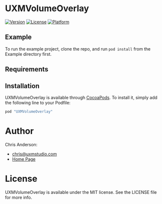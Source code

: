 # UXMVolumeOverlay

[![Version](https://img.shields.io/cocoapods/v/UXMVolumeOverlay.svg?style=flat)](http://cocoapods.org/pods/UXMVolumeOverlay)
[![License](https://img.shields.io/cocoapods/l/UXMVolumeOverlay.svg?style=flat)](http://cocoapods.org/pods/UXMVolumeOverlay)
[![Platform](https://img.shields.io/cocoapods/p/UXMVolumeOverlay.svg?style=flat)](http://cocoapods.org/pods/UXMVolumeOverlay)

## Example

To run the example project, clone the repo, and run `pod install` from the Example directory first.

## Requirements

## Installation

UXMVolumeOverlay is available through [CocoaPods](http://cocoapods.org). To install
it, simply add the following line to your Podfile:

```ruby
pod "UXMVolumeOverlay"
```

# Author
Chris Anderson:
- chris@uxmstudio.com
- [Home Page](http://uxmstudio.com)


# License

UXMVolumeOverlay is available under the MIT license. See the LICENSE file for more info.
